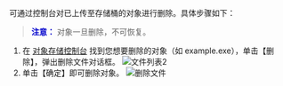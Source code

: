可通过控制台对已上传至存储桶的对象进行删除。具体步骤如下：
>**<font color="#0000cc">注意：</font>**
对象一旦删除，不可恢复。

1. 在 [对象存储控制台](http://console.tcecqpoc.fsphere.cn/cos4) 找到您想要删除的对象（如 example.exe），单击【删除】，弹出删除文件对话框。
  ![文件列表2](http://imgcache.tcecqpoc.fsphere.cn/image/mc.qcloudimg.com/static/img/18ed2294f880e3e886fc0159d91a52d4/image.png)
2. 单击【确定】即可删除对象。
  ![删除文件](http://imgcache.tcecqpoc.fsphere.cn/image/mc.qcloudimg.com/static/img/4cbfb138030c5f141279f1dc1916f16b/image.png)
